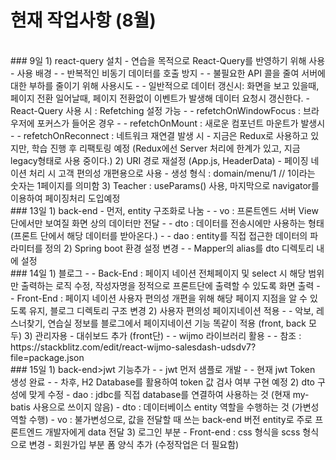 # 현재 작업사항 (8월)

<br/>
### 9일
1) react-query 설치
- 연습을 목적으로 React-Query를 반영하기 위해 사용
- 사용 배경
- - 반복적인 비동기 데이터를 호출 방지
- - 불필요한 API 콜을 줄여 서버에 대한 부하를 줄이기 위해 사용시도
- - 일반적으로 데이터 갱신시: 화면을 보고 있을때, 페이지 전환 일어날때, 페이지 전환없이 이벤트가 발생해 데이터 요청시 갱신한다.
- React-Query 사용 시 : Refetching 설정 가능
- - refetchOnWindowFocus : 브라우저에 포커스가 들어온 경우
- - refetchOnMount : 새로운 컴포넌트 마운트가 발생시
- - refetchOnReconnect : 네트워크 재연결 발생 시
- 지금은 Redux로 사용하고 있지만, 학습 진행 후 리팩토링 예정 (Redux에선 Server 처리에 한계가 있고, 지금 legacy형태로 사용 중이다.)
2) URI 경로 재설정 (App.js, HeaderData)
- 페이징 네이션 처리 시 고객 편의성 개편용으로 사용
- 생성 형식 : domain/menu/1    // 1이라는 숫자는 1페이지를 의미함
3) Teacher : useParams() 사용, 마지막으로 navigator를 이용하여 페이징처리 도입예정

<br/>
### 13일
1) back-end
- 먼저, entity 구조화로 나눔
- - vo : 프론트엔드 서버 View단에서만 보여질 화면 상의 데이터만 전달
- - dto : 데이터를 전송시에만 사용하는 형태 (프론트 단에서 해당 데이터를 받아온다.)
- - dao : entity를 직접 접근한 데이터의 파라미터를 정의
2) Spring boot 환경 설정 변경
- - Mapper의 alias를 dto 디렉토리 내에 설정

<br/>
### 14일
1) 블로그
- - Back-End : 페이지 네이션 전체페이지 및 select 시 해당 범위만 출력하는 로직 수정, 작성자명을 정적으로 프론트단에 출력할 수 있도록 화면 출력
- - Front-End : 페이지 네이션 사용자 편의성 개편을 위해 해당 페이지 지점을 알 수 있도록 유지, 블로그 디렉토리 구조 변경
2) 사용자 편의성 페이지네이션 적용
- - 악보, 레스너찾기, 연습실 정보를 블로그에서 페이지네이션 기능 똑같이 적용 (front, back 모두)
3) 관리자용 - 대쉬보드 추가 (front단)
- - wijmo 라이브러리 활용
- - 참조 : https://stackblitz.com/edit/react-wijmo-salesdash-udsdv7?file=package.json

<br/>
### 15일
1) back-end>jwt 기능추가
- - jwt 먼저 샘플로 개발
- - 현재 jwt Token 생성 완료
- - 차후, H2 Database를 활용하여 token 값 검사 여부 구현 예정
2) dto 구성에 맞게 수정
- dao : jdbc를 직접 database를 연결하여 사용하는 것 (현재 my-batis 사용으로 쓰이지 않음)
- dto : 데이터베이스 entity 역할을 수행하는 것 (가변성 역할 수행)
- vo : 불가변성으로, 값을 전달할 때 쓰는 back-end 버전 entity로 주로 프론트엔드 개발자에게 data 전달
3) 로그인 부분
- Front-end : css 형식을 scss 형식으로 변경
- 회원가입 부분 폼 양식 추가 (수정작업은 더 필요함)



